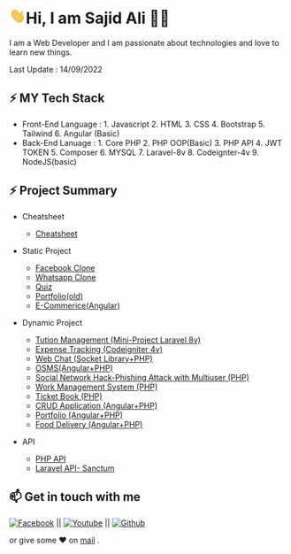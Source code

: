 
# <img src="https://raw.githubusercontent.com/ABSphreak/ABSphreak/master/gifs/Hi.gif" width="30px">Hi, I am Sajid Ali 👨‍💻

I am a Web Developer and I am passionate about technologies and love to learn new things.

Last Update : 14/09/2022
## ⚡ MY Tech Stack
* Front-End Language : 1. Javascript 2. HTML 3. CSS 4. Bootstrap 5. Tailwind 6. Angular (Basic)
* Back-End Lanuage :   1. Core PHP 2. PHP OOP(Basic) 3. PHP API 4. JWT TOKEN 5. Composer 6.  MYSQL 7. Laravel-8v 8. Codeignter-4v  9. NodeJS(basic)

## ⚡ Project Summary 
* Cheatsheet 
  * <a href="https://github.com/dontKnew/cheatsheet">Cheatsheet</a> 
  
* Static Project 
  * <a href="https://github.com/dontKnew/facebook"> Facebook Clone </a> 
  * <a href="https://github.com/dontKnew/whatsapp"> Whatsapp Clone </a> 
  * <a href="https://github.com/dontKnew/WorkManagementSystem"> Quiz </a> 
  * <a href="https://github.com/dontKnew/myself"> Portfolio(old) </a>
  * <a href="https://github.com/dontKnew/e-commerce"> E-Commerice(Angular) </a>
  
* Dynamic Project
  * <a href="https://github.com/dontKnew/Expense-Tracking-codeigniter-4"> Tution Management (Mini-Project Laravel 8v) </a> 
  * <a href="https://github.com/dontKnew/Expense-Tracking-codeigniter-4"> Expense Tracking (Codeigniter 4v) </a> 
  * <a href="https://github.com/dontKnew/web-chat-with-php-socket"> Web Chat (Socket Library+PHP)</a> 
  * <a href="https://github.com/dontKnew/osms"> OSMS(Angular+PHP)</a> 
  * <a href="https://github.com/dontKnew/SNH/"> Social Network Hack-Phishing Attack with Multiuser (PHP) </a> 
  * <a href="https://github.com/dontKnew/WMS"> Work Management System (PHP)</a> 
  * <a href="https://github.com/dontKnew/Ticketbook"> Ticket Book (PHP) </a> 
  * <a href="https://github.com/dontKnew/AngularCRUD">CRUD Application (Angular+PHP) </a> 
  * <a href="https://github.com/dontKnew/portfolio"> Portfolio (Angular+PHP) </a> 
  * <a href="https://github.com/dontKnew/food-delivery"> Food Delivery (Angular+PHP) </a> 
  
* API
  * <a href="https://github.com/dontKnew/PHPAPI">PHP API </a> 
  * <a href="https://github.com/dontKnew/laravel-API-with-Sanctum">Laravel API- Sanctum</a> 
  
 
## 📫 Get in touch with me
[![Facebook](https://img.shields.io/badge/facebook-0077B5?style=for-the-badge&logo=facebook&logoColor=white)](https://www.facebook.com/people/Failure-B%C3%B8y/100023854041628/) || [![Youtube](https://img.shields.io/badge/youtube-DD0031?style=for-the-badge&logo=youtube&logoColor=white)](https://www.youtube.com/channel/UCx17TpbQ8JoQ-EdeltD1LIA) || [![Github](https://img.shields.io/badge/github%20-%23121011.svg?&style=for-the-badge&logo=github&logoColor=white)](https://github.com/dontknew)


 or give some ♥ on [mail](mailto:adnanazmee@gmail.com) .


<!-- ![visitors](https://visitor-badge.glitch.me/badge?page_id=dont/knew) -->
